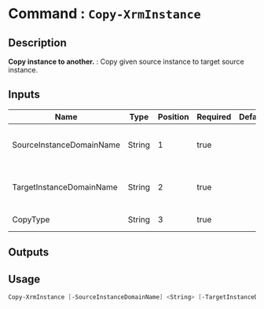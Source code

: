 ﻿# Command : `Copy-XrmInstance` 

## Description

**Copy instance to another.** : Copy given source instance to target source instance.

## Inputs

Name|Type|Position|Required|Default|Description
----|----|--------|--------|-------|-----------
SourceInstanceDomainName|String|1|true||Instance domain name (myinstance => myinstance.crm.dynamics1.com) that you want to copy
TargetInstanceDomainName|String|2|true||Instance domain name (myinstance => myinstance.crm.dynamics1.com) that you want to overwrite
CopyType|String|3|true||Copy type : MinimalCopy (schema only) / FullCopy (All)

## Outputs

## Usage

```Powershell 
Copy-XrmInstance [-SourceInstanceDomainName] <String> [-TargetInstanceDomainName] <String> [-CopyType] <String> [<CommonParameters>]
``` 


